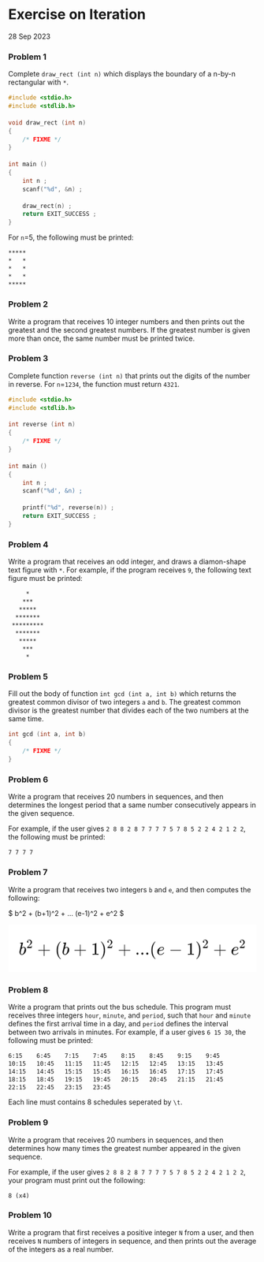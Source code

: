 # Exercise on Iteration 

28 Sep 2023

### Problem 1

Complete ``draw_rect (int n)`` which displays the boundary of a n-by-n rectangular with ``*``.

```C
#include <stdio.h>
#include <stdlib.h>

void draw_rect (int n)
{
	/* FIXME */
}

int main () 
{
	int n ;
	scanf("%d", &n) ;

	draw_rect(n) ;
	return EXIT_SUCCESS ; 
}
```

For ``n``=5, the following must be printed:

```
*****
*   *
*   *
*   *
*****
```

### Problem 2

Write a program that receives 10 integer numbers and then prints out the greatest and the second greatest numbers.
If the greatest number is given more than once, the same number must be printed twice.

### Problem 3

Complete function ``reverse (int n)`` that prints out the digits of the number in reverse. For ``n``=``1234``,
the function must return ``4321``.

```C
#include <stdio.h>
#include <stdlib.h>

int reverse (int n)
{
	/* FIXME */
}

int main () 
{
	int n ;
	scanf("%d', &n) ;

	printf("%d", reverse(n)) ;
	return EXIT_SUCCESS ;
}
```

### Problem 4

Write a program that receives an odd integer, and draws a diamon-shape text figure with ``*``.
For example, if the program receives ``9``, the following text figure must be printed:

```
     *
    ***
   *****
  *******
 *********
  *******
   *****
    ***
     *
```


### Problem 5

Fill out the body of function ``int gcd (int a, int b)`` which returns the greatest common divisor
of two integers ``a`` and ``b``. The greatest common divisor is the greatest number that divides 
each of the two numbers at the same time.

```C
int gcd (int a, int b)
{
	/* FIXME */
}
```

### Problem 6

Write a program that receives 20 numbers in sequences, and then determines the longest period 
that a same number consecutively appears in the given sequence.

For example, if the user gives
``2 8 8 2 8 7 7 7 7 5 7 8 5 2 2 4 2 1 2 2``, the following must be printed:

```
7 7 7 7
```

### Problem 7

Write a program that receives two integers ``b`` and ``e``, and then computes the following:

$ b^2 + (b+1)^2 + ... (e-1)^2 + e^2 $

![](formula.png)

### Problem 8

Write a program that prints out the bus schedule. This program must receives three integers ``hour``, ``minute``, and ``period``,
such that ``hour`` and ``minute`` defines the first arrival time in a day, and ``period`` defines the interval between two
arrivals in minutes. For example, if a user gives ``6 15 30``, the following must be printed:

```
6:15	6:45	7:15	7:45	8:15	8:45	9:15	9:45	
10:15	10:45	11:15	11:45	12:15	12:45	13:15	13:45	
14:15	14:45	15:15	15:45	16:15	16:45	17:15	17:45
18:15	18:45	19:15	19:45	20:15	20:45	21:15	21:45
22:15	22:45	23:15	23:45
```

Each line must contains 8 schedules seperated by ``\t``.


### Problem 9

Write a program that receives 20 numbers in sequences, and then determines how many times 
the greatest number appeared in the given sequence.

For example, if the user gives
``2 8 8 2 8 7 7 7 7 5 7 8 5 2 2 4 2 1 2 2``, your program must print out the following:

```
8 (x4)
```
### Problem 10

Write a program that first receives a positive integer ``N`` from a user, and then receives ``N`` numbers of integers in sequence,
and then prints out the average of the integers as a real number.

